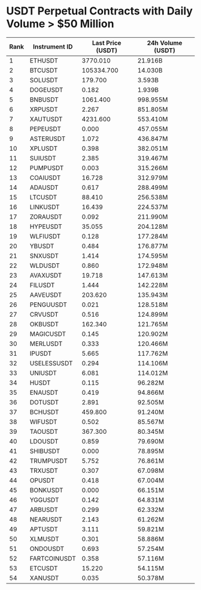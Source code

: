# USDT Perpetual Contracts with Daily Volume > $50 Million

| Rank | Instrument ID | Last Price (USDT) | 24h Volume (USDT) |
|------|---------------|-------------------|-------------------|
| 1 | ETHUSDT | 3770.010 | 21.916B |
| 2 | BTCUSDT | 105334.700 | 14.030B |
| 3 | SOLUSDT | 179.700 | 3.593B |
| 4 | DOGEUSDT | 0.182 | 1.939B |
| 5 | BNBUSDT | 1061.400 | 998.955M |
| 6 | XRPUSDT | 2.267 | 851.805M |
| 7 | XAUTUSDT | 4231.600 | 553.410M |
| 8 | PEPEUSDT | 0.000 | 457.055M |
| 9 | ASTERUSDT | 1.072 | 436.847M |
| 10 | XPLUSDT | 0.398 | 382.051M |
| 11 | SUIUSDT | 2.385 | 319.467M |
| 12 | PUMPUSDT | 0.003 | 315.266M |
| 13 | COAIUSDT | 16.728 | 312.979M |
| 14 | ADAUSDT | 0.617 | 288.499M |
| 15 | LTCUSDT | 88.410 | 256.538M |
| 16 | LINKUSDT | 16.439 | 224.537M |
| 17 | ZORAUSDT | 0.092 | 211.990M |
| 18 | HYPEUSDT | 35.055 | 204.128M |
| 19 | WLFIUSDT | 0.128 | 177.284M |
| 20 | YBUSDT | 0.484 | 176.877M |
| 21 | SNXUSDT | 1.414 | 174.595M |
| 22 | WLDUSDT | 0.860 | 172.948M |
| 23 | AVAXUSDT | 19.718 | 147.613M |
| 24 | FILUSDT | 1.444 | 142.228M |
| 25 | AAVEUSDT | 203.620 | 135.943M |
| 26 | PENGUUSDT | 0.021 | 128.518M |
| 27 | CRVUSDT | 0.516 | 124.899M |
| 28 | OKBUSDT | 162.340 | 121.765M |
| 29 | MAGICUSDT | 0.145 | 120.902M |
| 30 | MERLUSDT | 0.333 | 120.466M |
| 31 | IPUSDT | 5.665 | 117.762M |
| 32 | USELESSUSDT | 0.294 | 114.106M |
| 33 | UNIUSDT | 6.081 | 114.012M |
| 34 | HUSDT | 0.115 | 96.282M |
| 35 | ENAUSDT | 0.419 | 94.866M |
| 36 | DOTUSDT | 2.891 | 92.505M |
| 37 | BCHUSDT | 459.800 | 91.240M |
| 38 | WIFUSDT | 0.502 | 85.567M |
| 39 | TAOUSDT | 367.300 | 80.345M |
| 40 | LDOUSDT | 0.859 | 79.690M |
| 41 | SHIBUSDT | 0.000 | 78.895M |
| 42 | TRUMPUSDT | 5.752 | 76.861M |
| 43 | TRXUSDT | 0.307 | 67.098M |
| 44 | OPUSDT | 0.418 | 67.004M |
| 45 | BONKUSDT | 0.000 | 66.151M |
| 46 | YGGUSDT | 0.142 | 64.831M |
| 47 | ARBUSDT | 0.299 | 62.332M |
| 48 | NEARUSDT | 2.143 | 61.262M |
| 49 | APTUSDT | 3.111 | 59.821M |
| 50 | XLMUSDT | 0.301 | 58.886M |
| 51 | ONDOUSDT | 0.693 | 57.254M |
| 52 | FARTCOINUSDT | 0.358 | 57.116M |
| 53 | ETCUSDT | 15.220 | 54.115M |
| 54 | XANUSDT | 0.035 | 50.378M |
